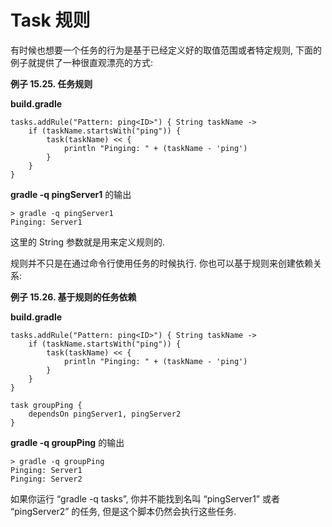 # Task 规则

有时候也想要一个任务的行为是基于已经定义好的取值范围或者特定规则, 下面的例子就提供了一种很直观漂亮的方式:

**例子 15.25. 任务规则**

**build.gradle**

```
tasks.addRule("Pattern: ping<ID>") { String taskName ->
    if (taskName.startsWith("ping")) {
        task(taskName) << {
            println "Pinging: " + (taskName - 'ping')
        }
    }
}
```

**gradle -q pingServer1** 的输出

```
> gradle -q pingServer1
Pinging: Server1
```

这里的 String 参数就是用来定义规则的.

规则并不只是在通过命令行使用任务的时候执行. 你也可以基于规则来创建依赖关系:

**例子 15.26. 基于规则的任务依赖**

**build.gradle**

```
tasks.addRule("Pattern: ping<ID>") { String taskName ->
    if (taskName.startsWith("ping")) {
        task(taskName) << {
            println "Pinging: " + (taskName - 'ping')
        }
    }
}

task groupPing {
    dependsOn pingServer1, pingServer2
}
```

**gradle -q groupPing** 的输出

```
> gradle -q groupPing
Pinging: Server1
Pinging: Server2
```

如果你运行 “gradle -q tasks”, 你并不能找到名叫 “pingServer1” 或者 “pingServer2” 的任务, 但是这个脚本仍然会执行这些任务.

